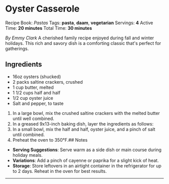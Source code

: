 # Oyster Casserole

Recipe Book: *Pastas*
Tags: **pasta**, **daam**, **vegetarian**
Servings: **4**
Active Time: **20 minutes**
Total Time: **30 minutes**


_By Emmy Clark_
A cherished family recipe enjoyed during fall and winter holidays. This rich and savory dish is a comforting classic that's perfect for gatherings.

## Ingredients
- 16oz oysters (shucked)
- 2 packs saltine crackers, crushed
- 1 cup butter, melted
- 1 1/2 cups half and half
- 1/2 cup oyster juice
- Salt and pepper, to taste

1. In a large bowl, mix the crushed saltine crackers with the melted butter until well combined.
2. In a greased 9x13-inch baking dish, layer the ingredients as follows:
3. In a small bowl, mix the half and half, oyster juice, and a pinch of salt until combined.
4. Preheat the oven to 350°F.## Notes
- **Serving Suggestions**: Serve warm as a side dish or main course during holiday meals.
- **Variations**: Add a pinch of cayenne or paprika for a slight kick of heat.
- **Storage**: Store leftovers in an airtight container in the refrigerator for up to 2 days. Reheat in the oven for best results.

---